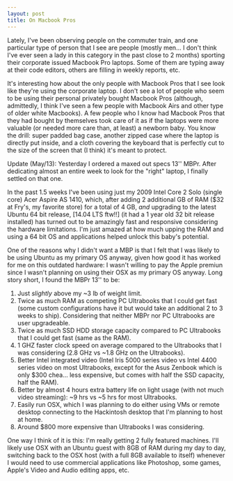 ```yaml
---
layout: post
title: On Macbook Pros
---
```


Lately, I've been observing people on the commuter train, and one particular type of person that I see are people (mostly men... I don't think I've ever seen a lady in this category in the past close to 2 months) sporting their corporate issued Macbook Pro laptops. Some of them are typing away at their code editors, others are filling in weekly reports, etc.

It's interesting how about the only people with Macbook Pros that I see look like they're using the corporate laptop. I don't see a lot of people who seem to be using their personal privately bought Macbook Pros (although, admittedly, I think I've seen a few people with Macbook Airs and other type of older white Macbooks). A few people who I know had Macbook Pros that they had bought by themselves took care of it as if the laptops were more valuable (or needed more care than, at least) a newborn baby. You know the drill: super padded bag case, another zipped case where the laptop is directly put inside, and a cloth covering the keyboard that is perfectly cut to the size of the screen that (I think) it's meant to protect.

Update (May/13): Yesterday I ordered a maxed out specs 13'' MBPr. After dedicating almost an entire week to look for the "right" laptop, I finally settled on that one.

In the past 1.5 weeks I've been using just my 2009 Intel Core 2 Solo (single core) Acer Aspire AS 1410, which, after adding 2 additional GB of RAM ($32 at Fry's, my favorite store) for a total of 4 GB, *and* upgrading to the latest Ubuntu 64 bit release, [14.04 LTS ftw!!] (it had a 1 year old 32 bit release installed) has turned out to be amazingly fast and responsive considering the hardware limitations. I'm just amazed at how much upping the RAM and using a 64 bit OS and applications helped unlock this baby's potential.

One of the reasons why I didn't want a MBP is that I felt that I was likely to be using Ubuntu as my primary OS anyway, given how good it has worked for me on this outdated hardware: I wasn't willing to pay the Apple premiun since I wasn't planning on using their OSX as my primary OS anyway. Long story short, I found the MBPr 13'' to be:

1.  Just *slightly* above my ~3 lb of weight limit.
2.  Twice as much RAM as competing PC Ultrabooks that I could get fast (some custom configurations have it but would take an additional 2 to 3 weeks to ship). Considering that neither MBPr nor PC Ultrabooks are user upgradeable.
3.  Twice as much SSD HDD storage capacity compared to PC Ultrabooks that I could get fast (same as the RAM).
4.  1 GHZ faster clock speed on average compared to the Ultrabooks that I was considering (2.8 GHz vs ~1.8 GHz on the Ultrabooks).
5.  Better Intel integrated video (Intel Iris 5000 series video vs Intel 4400 series video on most Ultrabooks, except for the Asus Zenbook which is only $300 chea... less expensive, but comes with half the SSD capacity, half the RAM).
6.  Better by almost 4 hours extra battery life on light usage (with not much video streaming): ~9 hrs vs ~5 hrs for most Ultrabooks.
7.  Easily run OSX, which I was planning to do either using VMs or remote desktop connecting to the Hackintosh desktop that I'm planning to host at home.
8.  Around $800 more expensive than Ultrabooks I was considering.

One way I think of it is this: I'm really getting 2 fully featured machines. I'll likely use OSX with an Ubuntu guest with 8GB of RAM during my day to day, switching back to the OSX host (with a full 8GB available to itself) whenever I would need to use commercial applications like Photoshop, some games, Apple's Video and Audio editing apps, etc.
